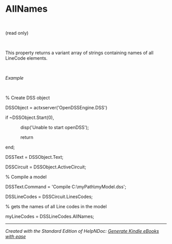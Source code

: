 # AllNames

&nbsp;

(read only)

&nbsp;

This property returns a variant array of strings containing names of all LineCode elements.

&nbsp;

*Example*

&nbsp;

% Create DSS object

DSSObject = actxserver('OpenDSSEngine.DSS')

if ~DSSObject.Start(0),

&nbsp; &nbsp; &nbsp; &nbsp; &nbsp; &nbsp; disp('Unable to start openDSS');

&nbsp; &nbsp; &nbsp; &nbsp; &nbsp; &nbsp; return

end;

DSSText = DSSObject.Text;

DSSCircuit = DSSObject.ActiveCircuit;

% Compile a model &nbsp; &nbsp;

DSSText.Command = 'Compile C:\\myPath\\myModel.dss';

DSSLineCodes = DSSCircuit.LinesCodes;

% gets the names of all Line codes in the model

myLineCodes = DSSLineCodes.AllNames;

***
_Created with the Standard Edition of HelpNDoc: [Generate Kindle eBooks with ease](<https://www.helpndoc.com/feature-tour/create-ebooks-for-amazon-kindle>)_
